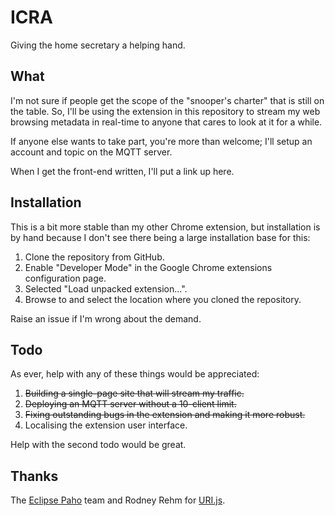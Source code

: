 # ICRA

Giving the home secretary a helping hand.

## What

I'm not sure if people get the scope of the "snooper's charter" that is still
on the table. So, I'll be using the extension in this repository to stream my
web browsing metadata in real-time to anyone that cares to look at it for a
while.

If anyone else wants to take part, you're more than welcome; I'll setup an 
account and topic on the MQTT server.

When I get the front-end written, I'll put a link up here.

## Installation

This is a bit more stable than my other Chrome extension, but installation is
by hand because I don't see there being a large installation base for this:

1. Clone the repository from GitHub.
2. Enable "Developer Mode" in the Google Chrome extensions configuration page.
3. Selected "Load unpacked extension...".
4. Browse to and select the location where you cloned the repository.

Raise an issue if I'm wrong about the demand.

## Todo

As ever, help with any of these things would be appreciated:

1. ~~Building a single-page site that will stream my traffic.~~
2. ~~Deploying an MQTT server without a 10-client limit.~~
3. ~~Fixing outstanding bugs in the extension and making it more robust.~~
4. Localising the extension user interface.

Help with the second todo would be great.

## Thanks

The [Eclipse Paho](https://projects.eclipse.org/projects/technology.paho) team
and Rodney Rehm for [URI.js](https://medialize.github.io/URI.js/).

